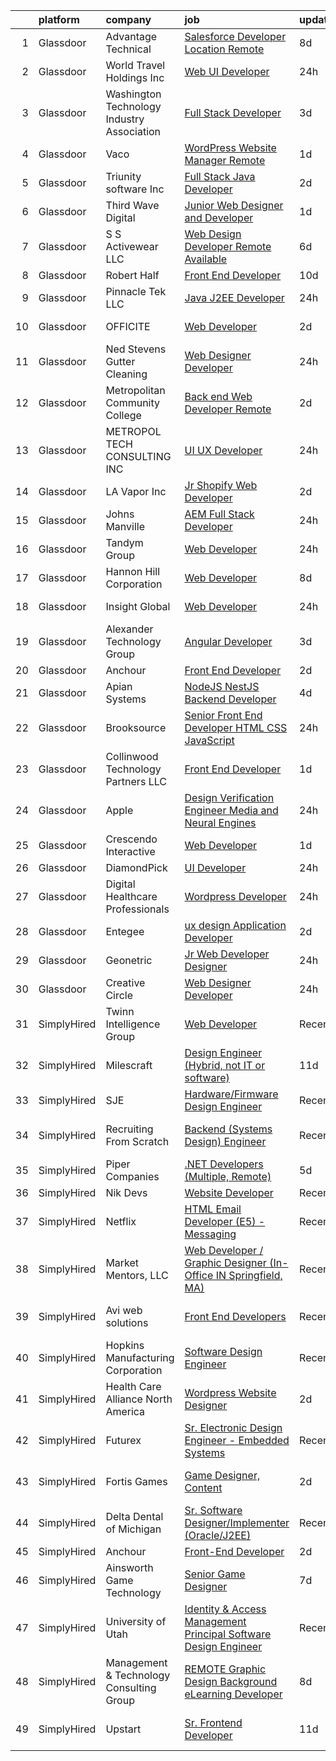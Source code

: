 

|    | platform    | company                                    | job                                                                                                                                                                                                                                                                                                                                                                                                                                                                                                                                                                                                                                                                                                                                                                                                                                                                                                                                                                                                                                                                                                                                                                                                                                                                                                                                                                                                                         | update_time   | location                      |
|---:|:------------|:-------------------------------------------|:----------------------------------------------------------------------------------------------------------------------------------------------------------------------------------------------------------------------------------------------------------------------------------------------------------------------------------------------------------------------------------------------------------------------------------------------------------------------------------------------------------------------------------------------------------------------------------------------------------------------------------------------------------------------------------------------------------------------------------------------------------------------------------------------------------------------------------------------------------------------------------------------------------------------------------------------------------------------------------------------------------------------------------------------------------------------------------------------------------------------------------------------------------------------------------------------------------------------------------------------------------------------------------------------------------------------------------------------------------------------------------------------------------------------------|:--------------|:------------------------------|
|  1 | Glassdoor   | Advantage Technical                        | [Salesforce Developer  Location  Remote ](https://www.glassdoor.com/partner/jobListing.htm?pos=118&ao=1110586&s=58&guid=000001834a3db92992ac9e3c5e0211b7&src=GD_JOB_AD&t=SR&vt=w&ea=1&cs=1_34cd06a7&cb=1663397903016&jobListingId=1008127116214&cpc=56C4EA4A1A191A49&jrtk=3-0-1gd53reaejm51801-1gd53reavih78800-332b445514e85376--6NYlbfkN0CQRQ3eiV4YWjrRS1ho7HVQ9JO8v6Fb3eU0yDOJbdOiEguntuRlpE4-_N6DYLNj-GqrO4BH6omJMNdAi1q7Q8q571VYV5EiRLgTf4KN306pbjdTXTvKCDpbru0FE2BYvNot7Mn5Se7ZIb2a0EVsBsAEh3QtOhPAA8vgwNUW7XB2XX_VRe-8unqmwXb_VnQhbOqMFA78VGew2rP31ESdoDiYInvuQnaM08aWPhW0_FoE2vb6_dJk5ev8rFRyg6fucNQQoK48bVRvrRXRhQWffsGpUI2PvLJ-OuuVcUmMp1oRWLMGHffeXWVByf7P-ZsKjOaYEKpD6nKJO_yzJvlVuyNaVghOQmk0z82PmOMQoE7SBNwmOP0m1OXQUxE4AySAHBuO_ZT9juJOrLXEkgf8k1v5L7Nj7oUrrXbDpnKWcEwsiLUlJENWaOC1GESlZrIITUNapyyu1CXadXMNskVlepo1lpf_LhXuxXT9AGqUuouJGBucwuNIZsHM9ncrz7HCPhfZnch-AvDsO0WyoganwVNogUnVaufOvIMSq_wKRMJDKQRmlEkAVR-tvYcqoTAeQUASIS7jdIjbJA%3D%3D)                                                                                                                                                                                                                                                                                                                                                                                                                                                              | 8d            | Concord, NC                   |
|  2 | Glassdoor   | World Travel Holdings Inc                  | [Web UI Developer](https://www.glassdoor.com/partner/jobListing.htm?pos=125&ao=1136043&s=58&guid=000001834a3db92992ac9e3c5e0211b7&src=GD_JOB_AD&t=SR&vt=w&cs=1_61fd5c65&cb=1663397903017&jobListingId=1008144246487&jrtk=3-0-1gd53reaejm51801-1gd53reavih78800-b92762f24c7df57c-)                                                                                                                                                                                                                                                                                                                                                                                                                                                                                                                                                                                                                                                                                                                                                                                                                                                                                                                                                                                                                                                                                                                                           | 24h           | Remote                        |
|  3 | Glassdoor   | Washington Technology Industry Association | [Full Stack Developer](https://www.glassdoor.com/partner/jobListing.htm?pos=129&ao=1136043&s=58&guid=000001834a3db92992ac9e3c5e0211b7&src=GD_JOB_AD&t=SR&vt=w&cs=1_8d2dc2e0&cb=1663397903017&jobListingId=1008138434895&jrtk=3-0-1gd53reaejm51801-1gd53reavih78800-1f380d6bc4548dda-)                                                                                                                                                                                                                                                                                                                                                                                                                                                                                                                                                                                                                                                                                                                                                                                                                                                                                                                                                                                                                                                                                                                                       | 3d            | Remote                        |
|  4 | Glassdoor   | Vaco                                       | [WordPress Website Manager  Remote ](https://www.glassdoor.com/partner/jobListing.htm?pos=119&ao=1110586&s=58&guid=000001834a3db92992ac9e3c5e0211b7&src=GD_JOB_AD&t=SR&vt=w&ea=1&cs=1_3d2ba00f&cb=1663397903016&jobListingId=1008142928457&cpc=9908D8D4413DBB8A&jrtk=3-0-1gd53reaejm51801-1gd53reavih78800-36227de6d193ad65--6NYlbfkN0D_sybMACCpf9B-677oK5j6rPldVB6BlrVvFjO_o-GJZbzuF-qh4PxErFUqfUsv_6uh3N--8teLPcgLAGb1S6LyM1BR0yY6lnZeg-UoyspQIvZPG2YO4aMbQ5ykvK2qNk6b8_JATgn0hI_WenxAeL6BQ4IVWLgD0dWZnmeCMRumDs-5arFbU1wRrmdtz46Q7XjuLHRxESOlWSldM34sK4l0_sHUf68kaxoVkhuFHshysbaCNZbGttjWM6ebtL-RYUjfg04CHXv-ChTrCtaCu8KTNIX8ks2J7rWNkf3nVW_VZLyE-2WwG0JlX3pR1KuTC5qevYvlEciO_EXe04WK8qVSimEUm-is3zXnTpul4V3wqr7bXexLKzn8ZwSlF3xJRcJD2lI08zVUWHpbH_G6J6Q3By1QeSE5wSvongLKC_FdCaCcHQyfFkjfJ3C0hozLgEEYgAgW_XxYPppsdb5k8Fg1WjERkOL21JuA5lL-KnfUZzuWsNg8_DNu060fYCDPzqr6s1KgagZLrCJxT1aFr17N5DkwLren3LGrICLGvZ26CQ%3D%3D)                                                                                                                                                                                                                                                                                                                                                                                                                                                                                                   | 1d            | Remote                        |
|  5 | Glassdoor   | Triunity software Inc                      | [Full Stack Java Developer](https://www.glassdoor.com/partner/jobListing.htm?pos=123&ao=1136043&s=58&guid=000001834a3db92992ac9e3c5e0211b7&src=GD_JOB_AD&t=SR&vt=w&ea=1&cs=1_969e68ad&cb=1663397903016&jobListingId=1008140037917&jrtk=3-0-1gd53reaejm51801-1gd53reavih78800-65593a007faf6452-)                                                                                                                                                                                                                                                                                                                                                                                                                                                                                                                                                                                                                                                                                                                                                                                                                                                                                                                                                                                                                                                                                                                             | 2d            | Remote                        |
|  6 | Glassdoor   | Third Wave Digital                         | [Junior Web Designer and Developer](https://www.glassdoor.com/partner/jobListing.htm?pos=128&ao=1136043&s=58&guid=000001834a3db92992ac9e3c5e0211b7&src=GD_JOB_AD&t=SR&vt=w&cs=1_57cfa036&cb=1663397903017&jobListingId=1008143809983&jrtk=3-0-1gd53reaejm51801-1gd53reavih78800-d5fd06e10e5fcc11-)                                                                                                                                                                                                                                                                                                                                                                                                                                                                                                                                                                                                                                                                                                                                                                                                                                                                                                                                                                                                                                                                                                                          | 1d            | Macon, GA                     |
|  7 | Glassdoor   | S S Activewear LLC                         | [Web Design Developer  Remote Available ](https://www.glassdoor.com/partner/jobListing.htm?pos=105&ao=1110586&s=58&guid=000001834a3db92992ac9e3c5e0211b7&src=GD_JOB_AD&t=SR&vt=w&ea=1&cs=1_ac4661ce&cb=1663397903014&jobListingId=1008131212019&cpc=FA84DF7EA1EC2398&jrtk=3-0-1gd53reaejm51801-1gd53reavih78800-e77e0e5672b8281f--6NYlbfkN0Ajr136nt6A_LHOZ7dazkZBMRVGXfFx1UH3hXSlGZi78qV2vh4IIPaG56QxCFgA56BicBY0oInP0QPYJd4kFVbc7huEHz1FXVqLxP8gElzXxfnWXkWC5Tk3amEWpKQOdd2DP_B235foqRfXk2sCy5zcr5ta9uztYyWr8zoLSfktUae741wAEOImCxf8e0o5q_ycQgCe-ixKA06BIbumOe5BLPPJtlkagwve9y4va0OfsQAKsxCenDo-e0egBF_YeVmTaHsb1PpDIQrimqLvvNF66DN3Ku4iM3apYa3tNNoZIJw73hUHqK0YJWR1oOHKY7OrdKfXvG2zmnKPkhtMFkYoI9GhGYWuzo1BZa94jE-Rg40zctWHtRM2cNeYYvQ1fifgbvW5Ke7KuVPIqjqZ4ek8MlSPCRQpqfq1YYf4VrL-TnWx-nWMdnHtzmxuMa8fLTL8xgSY__pWLDDG5aKwIR6lmibzprro4E8sE6fma-vQWwcIJmz9qaqDZd3jbegtl1YJbBjW6bfwkny1u4tqYnBWM5O3Zo8okSPY1Wix7RKidhGTDf2zqcUhDipLGc06dE4DQ0pca0prQ7gr4z1loBuQQITA_Hn19jSFsT_bHzScswVzHpnumd5hWVTyEFo5S73yfZ6iAqJjysMRfHyhG9Kcy_rg_yZ1YfVU70wAK6FXDzoCmx6NS_gQh4BhbmKb2hF4pBezb-GvlMI_tuiBADD9HHNF-_IzGqJlszNVON-hgV_DDm9rVNACtOuNATp64g4%3D)                                                                                                                                                                                                                                                                            | 6d            | Bolingbrook, IL               |
|  8 | Glassdoor   | Robert Half                                | [Front End Developer](https://www.glassdoor.com/partner/jobListing.htm?pos=116&ao=1110586&s=58&guid=000001834a3db92992ac9e3c5e0211b7&src=GD_JOB_AD&t=SR&vt=w&ea=1&cs=1_c1ab067d&cb=1663397903016&jobListingId=1008120611858&cpc=0FE1F5EA2BC84A01&jrtk=3-0-1gd53reaejm51801-1gd53reavih78800-f2186d150756ae06--6NYlbfkN0CpzDdaQkua3np5pkmj49lKioZwmwxQ-yx5plwbYmV_Myd9UjLXQ329wDtNKwBoQUhSAgPde3I4JpvFvrKhZ_8zBpqHE-b391S1YHiTyi6Ed8jCxaHJqcS5Wpl-EgCw4oDuE6UWQ9aepJ8C8TautfNbf40cokBPORJX6cdQTjbvH17t4nliVhjyVxMyk8VfsCpol-crACvtVtyhhUHwk9N93OJpK0pezcrln-GagUgU8QYe2tIWW9GaKHbfcRVEzfBBn6m0k7wDrfmP7KAKRwZ8hvvQVKXLYXh2_b4deZSsP4zTzreiQoF2EAGIzKEPpdpcgCVPDQMQjnQ-64DNNV7aYr3cCS1KHRe1NKDFbMpAId5PeZKlHvTTOWkprD1BdP_mAAB1FRYPrZyEt-bMvMVX2WagCzvv0SxSKPwGijmTi5Xp_S_SnkUMjPyuyyHhLCCA9HzM0kg7g-kH9qQ_ctXENLt2d620bLwDNWa_jqM-GcLkmHPW1pXWaWqreP4882r9ZJ-3lvJ6QIu6JDQM4wfP9v4t4rtA9C76rTB8v2E7elNXImEz3ojt)                                                                                                                                                                                                                                                                                                                                                                                                                                                                                                              | 10d           | Tampa, FL                     |
|  9 | Glassdoor   | Pinnacle Tek LLC                           | [Java J2EE Developer](https://www.glassdoor.com/partner/jobListing.htm?pos=127&ao=1136043&s=58&guid=000001834a3db92992ac9e3c5e0211b7&src=GD_JOB_AD&t=SR&vt=w&ea=1&cs=1_61326662&cb=1663397903017&jobListingId=1008145503962&jrtk=3-0-1gd53reaejm51801-1gd53reavih78800-334d6a2dd2c724d8-)                                                                                                                                                                                                                                                                                                                                                                                                                                                                                                                                                                                                                                                                                                                                                                                                                                                                                                                                                                                                                                                                                                                                   | 24h           | Remote                        |
| 10 | Glassdoor   | OFFICITE                                   | [Web Developer](https://www.glassdoor.com/partner/jobListing.htm?pos=108&ao=1110586&s=58&guid=000001834a3db92992ac9e3c5e0211b7&src=GD_JOB_AD&t=SR&vt=w&ea=1&cs=1_2c9e77c6&cb=1663397903015&jobListingId=1008139240293&cpc=1FDE87803EF93CD3&jrtk=3-0-1gd53reaejm51801-1gd53reavih78800-69d9f5f9eccea426--6NYlbfkN0DD--m-nhLdSpeh0G4LILwvW4_Vuru_X_sTlj8dcUrLs10ghpsrGXnGhiZsu_4VDYxCvNqngf8JQTWjKU46a5h3SMsKurX1eSBXtK_Rc6YBq-aV04KKppiiy8unfhvbmdbnoefBZtUnrqrPYB-F9eAZ2OHTr4brauhED9eIRq1UJYAbZ7l7y3XttLvxIixt-d_4dclMJJsDjWHbKZx4f9AGAx_caSBge8M-7BG4SOogq2qhM974we2_3Z6vGRTs2ZgFLgAVl0UQbTj0WtIe-wFd2eevRR4zWqT7DFbhVJDRIl0L8WeqXRUsvHsrB8BCrc7lmnCXYtrNOpTmMS0zPhKzaEVfb5jNv6JS3w01PFg0g_s-EqdRWR7UhlzaHU12Cf9CjpDo-hIiNhQuAM8mTXIeGNrRCqa6y6L4M9rkU6qFZ7yLqqMX1a7AWpf_N61l3keUUhWCpnokoE4EdJac-W_52ALvoIu3_EKY9AAwKbfKGCBy_rlP1Tcr3vjeA36_ZgQ%3D)                                                                                                                                                                                                                                                                                                                                                                                                                                                                                                                                                                      | 2d            | Downers Grove, IL             |
| 11 | Glassdoor   | Ned Stevens Gutter Cleaning                | [Web Designer Developer](https://www.glassdoor.com/partner/jobListing.htm?pos=106&ao=1110586&s=58&guid=000001834a3db92992ac9e3c5e0211b7&src=GD_JOB_AD&t=SR&vt=w&ea=1&cs=1_73fa6de8&cb=1663397903015&jobListingId=1008145249117&cpc=F17331D9BECC482A&jrtk=3-0-1gd53reaejm51801-1gd53reavih78800-92ba3729d6720e43--6NYlbfkN0AkLpTqwQyOHWZzzBh8L-NJRXeVaRNqbLPAA2fHvkxVuJSLLV_rgQ08NUaPLcDDdaiRI9iK6jQn8J5ezsPbwTlDRK7srl-ykfpmt3l_n0AvFlfSjZ1RrdHiBVvDTO2_uacut2-qB8nyvUhDiFLOk14-qdjvwrX5nKmYuUYySmL6tDhpRCi2mwK2dyD5brS4HJw4q4R02bukYML7vud63a3RZ2uXKrtAAmyxMvpcTHkBQPAK7mk22Gb4Yxlt_0LAC73t7jcrujZIED1KeLwrZR2Vt32FDiTQIwhxcIXmMCR0osYiVidNFwsQN2MPteJmMVV49tNye10OVzaOvOvd7GSqdNvjk3DyzAQFQTAfOWPFCV1wWEi2VixG0M4VVu8hfucGTkNhyJEZgoGJ76itbIGVPnIt7xsramMGWP0i25kkcLuN8TmuCf3G_URJTcXh8lkLGEfjVzrbH6Sv5HkWpSCLTI6HuRCVWLPnf_80z5EJunzWmM0cOK4CGSa6gvprAXdLcx4EOwJomg%3D%3D)                                                                                                                                                                                                                                                                                                                                                                                                                                                                                                                                               | 24h           | Fairfield, NJ                 |
| 12 | Glassdoor   | Metropolitan Community College             | [Back end Web Developer   Remote](https://www.glassdoor.com/partner/jobListing.htm?pos=126&ao=1136043&s=58&guid=000001834a3db92992ac9e3c5e0211b7&src=GD_JOB_AD&t=SR&vt=w&ea=1&cs=1_0dcf9f00&cb=1663397903017&jobListingId=1008139865003&jrtk=3-0-1gd53reaejm51801-1gd53reavih78800-41e42fb70a879653-)                                                                                                                                                                                                                                                                                                                                                                                                                                                                                                                                                                                                                                                                                                                                                                                                                                                                                                                                                                                                                                                                                                                       | 2d            | Remote                        |
| 13 | Glassdoor   | METROPOL TECH CONSULTING INC               | [UI UX Developer](https://www.glassdoor.com/partner/jobListing.htm?pos=130&ao=1136043&s=58&guid=000001834a3db92992ac9e3c5e0211b7&src=GD_JOB_AD&t=SR&vt=w&ea=1&cs=1_4cf0cfd0&cb=1663397903017&jobListingId=1008144625638&jrtk=3-0-1gd53reaejm51801-1gd53reavih78800-6078992e314bc829-)                                                                                                                                                                                                                                                                                                                                                                                                                                                                                                                                                                                                                                                                                                                                                                                                                                                                                                                                                                                                                                                                                                                                       | 24h           | Remote                        |
| 14 | Glassdoor   | LA Vapor  Inc                              | [Jr  Shopify Web Developer](https://www.glassdoor.com/partner/jobListing.htm?pos=107&ao=1110586&s=58&guid=000001834a3db92992ac9e3c5e0211b7&src=GD_JOB_AD&t=SR&vt=w&ea=1&cs=1_7e4f867a&cb=1663397903015&jobListingId=1008140181483&cpc=32EE424DE2B657EB&jrtk=3-0-1gd53reaejm51801-1gd53reavih78800-de90514a4bbd6e3b--6NYlbfkN0CJdF-dcTyI6K_jQ3hNxcEWsQ5FdiXrEanOgkWkyiPfXhf_OXvFejte4LCunOxrNaYbLHOuyZld0YnnchhutS_aFl5fs43CHJFtsyOfVR1mUJcEfMkXBQrz03Nf0m0jO90iAKUL02k1KmJOXdZ-2dk-FxLeAJxcZXTdAfEg941bRFUDtXvi9tNZ1rH2i3LTge0WJ9Ue4SUlSAdk-6dVDU-bhdX9YTB-DkMGMwddvm_ofJXcW6trUDhaVgPKeCvhGqI2baeDYktrRA7pz7BEZtWvwg1bMT3ZLQFSzNwGqaScR0_XELi7ZajborviAvX2eO6KGonB-DlUjLmlt0xvE1Z4Sa-ne3M-rLIYKbc8dAOzLQYW5LYUQwX0wRsXVtJ660UhXun41DQ0AykKYW-kYFYywfeycTjvMeBoJvh5_57EF7sljsnBRq3lqdqtE_ryoNsokoj03PlOa01hkxMSIXPn49K_YomvaJ3iKBLbSTRkN7b7SaEj907cFwmIsOwit5SvuRgQRb9qVw%3D%3D)                                                                                                                                                                                                                                                                                                                                                                                                                                                                                                                                            | 2d            | Industry, CA                  |
| 15 | Glassdoor   | Johns Manville                             | [AEM Full Stack Developer](https://www.glassdoor.com/partner/jobListing.htm?pos=110&ao=1110586&s=58&guid=000001834a3db92992ac9e3c5e0211b7&src=GD_JOB_AD&t=SR&vt=w&ea=1&cs=1_15089f0b&cb=1663397903015&jobListingId=1008145350476&cpc=0C139D4CAD5A6DB2&jrtk=3-0-1gd53reaejm51801-1gd53reavih78800-8e47bcb6b51c4b28--6NYlbfkN0BbRIXfBuxxjzYYViJ0Mlfk6Rqs9mOnuKlHfy6v50HiE0tueT4oOkfIhDBcy8d5kwL7oKq-we2vimn77xSCnyMvcEniNG_BUk1cqoFl-jmKjHfB8_2C-Yhs-jwvVPgKc1kYOGvnVjuEiikyHArjFXEItNKtn4vTktacz29jD7iEMkaz7qfAswpUzp1Kh9dV9_bY8c4SKqBNIYkNAlzrw2rZK0TLGDgvVNDVyBdTvca7SRxGTQ34hRoAH-bzUe2aGB-OIIvuG4kBjsJZQzNJf7rDJuquJxJ776acn8ZCbi1CKPO9S1XfCM19AWGo-IPwGOfItyJpwaxEFH4dkQH9NQt83cUxRHzFHD_hSUTAfrQc0iZvSCmGfy0dvlXJZbTwmv57MN0cvhU4_tfHPvCJozM7MniL_xIX4BgiqLmz_KdW7RhcTyQByZs1Z5PQO_nTn-XyIhSrtdYh3LNV9GTF4m_sxi5wZOQ-tQ0GfwgLoaomQ7TZpX23zdtIzUnytZNeDI4%3D)                                                                                                                                                                                                                                                                                                                                                                                                                                                                                                                                                           | 24h           | Remote                        |
| 16 | Glassdoor   | Tandym Group                               | [Web Developer](https://www.glassdoor.com/partner/jobListing.htm?pos=117&ao=1110586&s=58&guid=000001834a3db92992ac9e3c5e0211b7&src=GD_JOB_AD&t=SR&vt=w&cs=1_6a7f7e33&cb=1663397903016&jobListingId=1008145722193&cpc=47CFDC01B3F81FAC&jrtk=3-0-1gd53reaejm51801-1gd53reavih78800-ee2f8165cda443ad--6NYlbfkN0B-PqtJkJBxcFK4No1YgA2WlSENonneqf7HjiGu_Q0_hA_d_ikP49o-YjNx42M2kp_h-lFqLOA6wn5hePIfZtXP0ESO0igZ2swtF0NRf5QsmVR0-dpLDrbXWbwqh4LHcL5Bf_Gdb9WPrYVWVzxmRuG-D4itRHMd2fXbziiHD70dYdjBIzne5_th2cvyF2hzHQnssWzChCBjNu-BqgMqdvQZbXEFz7GnGyVFP69EhEPG8eJUefGx06UTCwg4A_eh3hIQ6io5W14-X12n4UgrrSBYM-2G65r7bfA-aIAcP4Ga3RHRTaHG81X5gIcGJFS8V8aMK8kUg4vQeiGOEg9CuOKCN01cGKepw2eANlOVD2dUz8a11HdZjhWFSGb6qrcehbk52a8Ofi8Fl7yj1skDZGG2gTkXY1o6b_V6HyeUwQytxOF1DLNX5Kb3UcYpXU515s7cJJbUHdgpZIAcw78yoEY-RT4b23FrRw-HtVaTIMzJgQ%3D%3D)                                                                                                                                                                                                                                                                                                                                                                                                                                                                                                                                                                                             | 24h           | Clark, NJ                     |
| 17 | Glassdoor   | Hannon Hill Corporation                    | [Web Developer](https://www.glassdoor.com/partner/jobListing.htm?pos=102&ao=1110586&s=58&guid=000001834a3db92992ac9e3c5e0211b7&src=GD_JOB_AD&t=SR&vt=w&ea=1&cs=1_53849ddd&cb=1663397903014&jobListingId=1008126570499&cpc=F793441F64F6F721&jrtk=3-0-1gd53reaejm51801-1gd53reavih78800-0717eebf318b813f--6NYlbfkN0DzaDHVbxJ-LJZej0v9fk4K-FwNocoxjQ_zxp68kPBvcg2yVnif4pm_Xv77UwbfaDajhiiyUPUIm4rZSjaKinQsTpsoAZXVDLMaLDqm9WPQqwu-ShGRd8b_gvBeDVJ8tLWgrelnKEF_maFD3KFn_TUB7JOlA1uE1ohIG5yBZsCF49POPeAWUwyMpMIp3qr-3zeNpT7n1cHnAHG84CUrKt6LmdHNzg456hChmjlLUcuYLMp-BWfYBIOU1MbE7S7Dh-GE57-SnsEz3OUcpGKSEnEI1D03UhQBu-Olf_QIKf3c6JEoFNjhuuK5Knoyle2YKFV1b7I3mDaBSvTf_V6SHoS49KxNOoK9bhQ2Oo35TN08RoZKR1kZghnS-zkpTCjV1XBnjxgsVM7E9nG6Swk8xEpXgHBgb5ujiprWkxCBc2X7Xncj2KLbI8vBnzEi8cQNGXOrj99RsK7pxXvLyos92aHHoMdyS4ecXZ1KGtUZYu-NOL0uM6_dl6ew)                                                                                                                                                                                                                                                                                                                                                                                                                                                                                                                                                                                    | 8d            | Atlanta, GA                   |
| 18 | Glassdoor   | Insight Global                             | [Web Developer](https://www.glassdoor.com/partner/jobListing.htm?pos=115&ao=1110586&s=58&guid=000001834a3db92992ac9e3c5e0211b7&src=GD_JOB_AD&t=SR&vt=w&cs=1_4304f833&cb=1663397903016&jobListingId=1008144635391&cpc=F41FEAB56D215062&jrtk=3-0-1gd53reaejm51801-1gd53reavih78800-d582fbef9fa1695c--6NYlbfkN0BKkHZu3wF05EeDimN_p6sYpKCMArvwa95YdH7UpkaBCqc7l59ErwqcBcgQZCUm6himW9eaDqpvia-nNG8HtrL2n8ai6UQDW1DOpK0NgfES2sdS7tFV_fFrvbyqin1Q2q7kmkKt1_d4U0UrwngAab5h4KzkDQtp1MKPUcmVLuJNQrY8T0EA1KP9LOQrBtKKfQJvX_TO4w8wR1QwBPKK8VOw-0HWq6mICbd7qnU7q_lHYrKNyW485ci3g0mkx4HMTph-iRube-vmEg1kzfvxbdV3Oiu59jito-wojhOOkX48KrLQ66m8MoxD9LfQ_TOZR9g5UfLwpTbsdSk5Q-xnIja5C5Pa6dqcne8DgNHxLIAt67ITSWteXLSxIw32ITXOtEdzryuxncip3KTs-pmoabUlCEf3CeOwyB3FwoFPPY_qP3HBB8Y22JROuuZPxRiOwOVS64fIXKKwZ0W1Vkng8hpo5pX0pIyn4NOB5XBAQyLhUw%3D%3D)                                                                                                                                                                                                                                                                                                                                                                                                                                                                                                                                                                                             | 24h           | Washington, DC                |
| 19 | Glassdoor   | Alexander Technology Group                 | [Angular Developer](https://www.glassdoor.com/partner/jobListing.htm?pos=120&ao=1110586&s=58&guid=000001834a3db92992ac9e3c5e0211b7&src=GD_JOB_AD&t=SR&vt=w&cs=1_1ea6becd&cb=1663397903016&jobListingId=1008136761893&cpc=AC285F3A3ECA6BB0&jrtk=3-0-1gd53reaejm51801-1gd53reavih78800-501355b46a037857--6NYlbfkN0Avftd6jsqiWrKyZssmiLKhk4_EZe-NnSIBQVtPsReCG7jCM-LcLwSbOAvDOC6cdpPcVaV-57zvhC0CXBA2kRnBhhAJU54LmVOsZiEMIeiKdbYDiBzshgBrQAT-4dyEr3F3GLE32hd9FrxK-TRjNITL_jdegM0gMUFGjZsU_eUKQ9zJxV0C_fak9BNf3S88SFslInZag-X_X6N-bXUlrwwXvn0o8E1xztn-NxzLtAP5HOOVBs6feo-VV4eOPvBhyfbvZ-xKauX9v-l7AzRUzd8VmdEOoeYMKAkl_ilBFZqqZfnvIUagwD7_eZ-LaTHAiaLfcXq8M4uYneBxmIvcHDsn0M-IEubZCalH06Ua6M112oFdCBMnvOshsOB4xXoeiri40DmNOEwMnAqqTUL2j4mSzroDkINLAIr0UKRwMbZI86A9xap0slCu6s6mrmZDK73Hxi5Nv28zDWSbCXzliPysnF35oO-TvkA%3D)                                                                                                                                                                                                                                                                                                                                                                                                                                                                                                                                                                                                       | 3d            | Manchester, NH                |
| 20 | Glassdoor   | Anchour                                    | [Front End Developer](https://www.glassdoor.com/partner/jobListing.htm?pos=124&ao=1136043&s=58&guid=000001834a3db92992ac9e3c5e0211b7&src=GD_JOB_AD&t=SR&vt=w&ea=1&cs=1_de609c77&cb=1663397903016&jobListingId=1008140864655&jrtk=3-0-1gd53reaejm51801-1gd53reavih78800-958f134108738fdf-)                                                                                                                                                                                                                                                                                                                                                                                                                                                                                                                                                                                                                                                                                                                                                                                                                                                                                                                                                                                                                                                                                                                                   | 2d            | Remote                        |
| 21 | Glassdoor   | Apian Systems                              | [NodeJS   NestJS Backend Developer](https://www.glassdoor.com/partner/jobListing.htm?pos=111&ao=1110586&s=58&guid=000001834a3db92992ac9e3c5e0211b7&src=GD_JOB_AD&t=SR&vt=w&ea=1&cs=1_a170acd3&cb=1663397903015&jobListingId=1008134392025&cpc=9DC6E4D8324653EE&jrtk=3-0-1gd53reaejm51801-1gd53reavih78800-a8f9165092995d7a--6NYlbfkN0BTT1lo8Jwdy_hu5PBsWOg-OgEs4ry3bvHurgSPaoaOHA92D-wk94bEGj467OU_ghYO58mee0k6RdJz37bPwGkRr8a-0ETeB31Rh_axuBcouXjSi4GfzQUTH5s4nSOJpznbeQiruNCVtxiQ7L6N5Hb7J-oBqxDtKGmQGBcQxpTYMnWRi0HyrOOeg018xZB8xF88HydguW369V8u6_19eqxOOSc0rduqWgiSnChWVOoNj_LbHF-785hNLO1KKDjo0q2mfE32a7GvVcZKpSXDDF4Sb0P6hAVNU54m6v69wcBnWaheugCTuHeUiGwaf5BVaw2eBXp-uST5IdVSyDKSTV2hDIpiivXgTZAbgx7axMjHMvLnfHPSpaJebjydqrr6IjXd124eY_COGNz57hOTFHUtPQoSKv35erekE5RCyUM44rd3bobAFuwzB9kqRo6xyn9w_9PLZBgTc4oIUfNRUT7oQCYrIiDS2fOBoeGe9b6HA6RDDYRHMi45KPxkCwwo5QuUa5UhYA-bCA%3D%3D)                                                                                                                                                                                                                                                                                                                                                                                                                                                                                                                                    | 4d            | Dallas, TX                    |
| 22 | Glassdoor   | Brooksource                                | [Senior Front End Developer  HTML  CSS  JavaScript ](https://www.glassdoor.com/partner/jobListing.htm?pos=112&ao=1110586&s=58&guid=000001834a3db92992ac9e3c5e0211b7&src=GD_JOB_AD&t=SR&vt=w&ea=1&cs=1_fa11bd12&cb=1663397903015&jobListingId=1008145739290&cpc=76BDADE3D6D9A820&jrtk=3-0-1gd53reaejm51801-1gd53reavih78800-4a2791c4090be565--6NYlbfkN0BhNN3PPgKPbTMZB0Y0J5JTZS3FnMM-ugqbblX4_m-srDJielPNCs_lvQXXEB0CV7PKlo8UXt5yb8BCtvOFp5qo6Avo0IQG-OdZ0Gk3w1AX0tw7ZgCXOEafaMGBVqiRFg9tGPEDbv2A_h3jLxKXPzxD871P6zeIOmLCpZRru7QZFfHRuSFYnFENFsxXMTGWqUH5MZXfe5sKu1P8ZMGLGYjhqZiBADV5xWC6QcsLGd-UiylwoN_AyZmn81oi7ombajF2IzYZvzsBkg8srr5ybjpTe7U-8lukAiPRUOInVRfpmgLTsD4f0a1JjAVEj3foxz_nuzHRK3wvWdpNVQ_rGWPY-e0sjRWcUK4e7Z3vQYde2cKOzzbCBaWbcepCPyKkNGCxuM3V88Qe9a2Fke7ysHxgFehx-RstBpiWqjst4x-rwI1ODPgfds5iiwdEL8kmlw_kGkaPYKy5AYk-RHcdRpylLM8fSVdiIg2bimmXGTGI7F1IcXqXjTxjTwajFFOruQ1c9Zo4-XgQ4GE-ofzBxLIR)                                                                                                                                                                                                                                                                                                                                                                                                                                                                                                               | 24h           | Remote                        |
| 23 | Glassdoor   | Collinwood Technology Partners  LLC        | [Front End Developer](https://www.glassdoor.com/partner/jobListing.htm?pos=113&ao=1110586&s=58&guid=000001834a3db92992ac9e3c5e0211b7&src=GD_JOB_AD&t=SR&vt=w&ea=1&cs=1_7c73f283&cb=1663397903016&jobListingId=1008142459785&cpc=FD1C1DA32C38CFA7&jrtk=3-0-1gd53reaejm51801-1gd53reavih78800-ea77eca74649c114--6NYlbfkN0Bch2DQBo8zF7EdxzSNX8_SeXdRX3ylaOzDo2YMlUTXFxonpmP7InOhihBn9frzIkheE-mUX5AukAvkH2M4PFXXeU7w1JNGXxJB_zAUMw1jP0N4l0hZm4hLxzA50EddQgQSssmPAbgNDUdABP1FX8RLhiTQVfsMzHhEvqpBH92VDhFlK2LIzIVu9mOfw9YV-x4-IgQyxGZAcMxZ-R0u4rTtVe0LUBjMDqBW07sZjy4x-4g09DzbyLdv-C2KsYjMlENgoatuScSGdcvoq2W0-e8qA4e4tWLDtfYEApIWaT1pnx-1qJ_IGcVXmabx1WEMsZKtxNRQwsWkF1P6UBJ29RUcCR6qk1zm-PZPCNaEVhFXitHDIRoYgEvjhN2Rw6iXlsyJZBKdUfFuARcCLYw9KqXkhVqGQv9UFXT951xuiGM1lV_wI-9d49vBzy1uPZHwC3ABpOlgTpcUfoirAJnybxhl3zRUQe9BmAXzS6j3mUtzNBTTx7F1B1SD848rnv4L0RlPNaMpPXHMiQ%3D%3D)                                                                                                                                                                                                                                                                                                                                                                                                                                                                                                                                                  | 1d            | Remote                        |
| 24 | Glassdoor   | Apple                                      | [Design Verification Engineer   Media and Neural Engines](https://www.glassdoor.com/partner/jobListing.htm?pos=109&ao=1110586&s=58&guid=000001834a3db92992ac9e3c5e0211b7&src=GD_JOB_AD&t=SR&vt=w&cs=1_91e2bb50&cb=1663397903015&jobListingId=1008145302385&cpc=1FDE87803EF93CD3&jrtk=3-0-1gd53reaejm51801-1gd53reavih78800-378ae5146e55267b--6NYlbfkN0BvKrLyj5gPmtZO9T8euul8TCxuuKNOtzRJOomxnwSEodTz2Bc-sPZl8WPllYOnI2iyhSCQYEcCZC0nZF4Edd0Rzxrm_rbTijnmDraF5CXiw4GB86FjzLC6zb54khGPBfIMOZv9JXMES0lLER32t3MnMZ91Ztg2oakp_lXSjWTsMK9FvgfiaRqrrxZfGhp2Hk9eGUg-c9ElgCH8iPu5ezsaOYp0N1zaXKXmHFOLxB_WAnXd55Nlts7DdctxzQPu8JpQcS4NS8rEWkc-0biEFtXWx3yru9rPpAE-W1-pq-kf8yRviK7SMibVTwCwXpJxzYrbhuRzV6UONQvS97aoy_BgXfNO-i2dv2YbikjhdWfMi37VIe4GrgBLlK7yM9MESbtaIdPESSB6OM4nf8ghPjnW5eL6nmMYcq6nznIDUL5sduViFmtfuKamls5bLZIp7kZRlEnh7acydfH_QwpfA3re3oTLUH2MbXD_E__BaOpQJmYsdjiG0I7_sOqgbIv-TvMSaXm3qQe3NGIYRSiodBpKejReA0BSvgGXui_hvfkKDxbGQg8VrRvHnZSAEG5wtAtifwH4YyFksHWAY--x5KxyqJhVFUpaFNuUX9eqqS2lN7hYskc9EfuVTynfZrbLlciS01fZDotrqqZYjj7AYN7bEMGXahP_TbrDD4l774NdioAYCWQEIQra_aovMEu5s-TKDxa50mg1hg3PpW1OpQbZDmQ1My3gvOhLYbaTrTu--krq_qJzUe3mJIvUUOCUAz5jYe-UMbMZuqRo0jkx1JPhTCgPdbADknyl1kLqBE7ecdE3gOoywWAPUasubUgEYrmHwIM-FhSrH0moD5CWHDvITshNyuUi6E7wNQELzwR2IS0AaowaU3fFQAeNFUMTgUEIS1oNQRua832zJz912uhlT5BQsTPkKEERIUBNDC1USyvQ-uKw-sw42pO6ShPXMIh68Q6U_I2hmbGsWFigE89uTLJd5lDrjR2ZXJNtgqfXTXjCEcKUJ_efXw428APsO64%3D) | 24h           | San Diego, CA                 |
| 25 | Glassdoor   | Crescendo Interactive                      | [Web Developer](https://www.glassdoor.com/partner/jobListing.htm?pos=103&ao=1110586&s=58&guid=000001834a3db92992ac9e3c5e0211b7&src=GD_JOB_AD&t=SR&vt=w&ea=1&cs=1_d10c3879&cb=1663397903014&jobListingId=1008142341991&cpc=6A22310A23505C64&jrtk=3-0-1gd53reaejm51801-1gd53reavih78800-3bdde5f7601031e3--6NYlbfkN0BTz9z0HkLcj-0RB5DTOedA729BogkPV_NNhoF5HvDl5_2-Sp6RXsVaEVOjXuK8lv0HGh2B2Eddj6JOC_UR-wQkp47XggeqUfyE8rNlEUQzIqsxeyNWXcWIhnIfG7fcVeldlirXbe16cfF3pTnCv-razwJ9S6vYdLP4qeCLbyta_2uY68z7xBEoDdUnYIeJUYM227fjIzZ2F3hJ8DN053x3VL2jUnXvFKM8iq4-0_d8nHHrBCPXzrleMmGOuCrNnG5nK4vsKODY4CoeQiLp2TIzTnx0ci5eRXiTSI6UalUXe0EWBs8P1YbnUmS_dQmzba7spKJsbfHFIKXpWHOF1IdbnZ8RnjRO-CGSxQoGf7A8CsPoyRemTJ-_5cSGFG9_VhqKF4BELbDd2r6cTtcW3rkOwMAfkDuR120GPnpPAZk9IRwSIe3KffGjngVcXIU5JyX2AIHzVMR0og7FWispmJ0bAgHTbK-0sIWLWmv9PLQlJGcbsuwA4WfN)                                                                                                                                                                                                                                                                                                                                                                                                                                                                                                                                                                                    | 1d            | Camarillo, CA                 |
| 26 | Glassdoor   | DiamondPick                                | [UI Developer](https://www.glassdoor.com/partner/jobListing.htm?pos=121&ao=1136043&s=58&guid=000001834a3db92992ac9e3c5e0211b7&src=GD_JOB_AD&t=SR&vt=w&ea=1&cs=1_0538199d&cb=1663397903016&jobListingId=1008144793029&jrtk=3-0-1gd53reaejm51801-1gd53reavih78800-b0567f3f43463958-)                                                                                                                                                                                                                                                                                                                                                                                                                                                                                                                                                                                                                                                                                                                                                                                                                                                                                                                                                                                                                                                                                                                                          | 24h           | Remote                        |
| 27 | Glassdoor   | Digital Healthcare Professionals           | [Wordpress Developer](https://www.glassdoor.com/partner/jobListing.htm?pos=101&ao=1110586&s=58&guid=000001834a3db92992ac9e3c5e0211b7&src=GD_JOB_AD&t=SR&vt=w&ea=1&cs=1_a5de9c42&cb=1663397903014&jobListingId=1008145087772&cpc=61B26E8FEFFA679F&jrtk=3-0-1gd53reaejm51801-1gd53reavih78800-59325e95a6e30e43--6NYlbfkN0BKgzQyzTF1Q9mOsR1amaS-juVGLjHt5Cdom-gEF9y-xaA6VVL5_C6w8DwRXZURFvWcQphzxP-rtjRJCT_Ju9ZzAARIrMFzdGlXePRKpDCrYBbS58PWdfYl6RPK81KtJ8mol_CyOl-fTrbd5YjOdXvlREB92bzfZ8vEps6qFQ82wix-grYllDlbv9kiSncVFanqOmlq92RwMPYgvq6shW_WAyc3jKuEdG853FgaxMfCjEQ3MLPPaU1y72rVLQIHivBY-SnWJRwDaHSYwh2MXYktB9_nhQ7d4VH4Hk5hzaGKM1DmKYMAU7MC3ACLj1lcz_AolgJ0ZJ2dz-jTSoTLlp7F35jhGbJqmlsmycYBBfJRfm1D3Eww4A35QZq4ojUiYIHEAItX3XbvZGQLDIVxWtsBlXEKuiUcafEJWT-NZAqyuAai2zMJbfxe_aQhoYvDEPMcj1uKS6CQ5gPqJ7FoFmc8KwGfIUj5YULHlsOkjYCTF5OwciPtsdvwFAqUcjf1PUtURS29HbbEAA%3D%3D)                                                                                                                                                                                                                                                                                                                                                                                                                                                                                                                                                  | 24h           | San Diego, CA                 |
| 28 | Glassdoor   | Entegee                                    | [ux design Application Developer](https://www.glassdoor.com/partner/jobListing.htm?pos=114&ao=1110586&s=58&guid=000001834a3db92992ac9e3c5e0211b7&src=GD_JOB_AD&t=SR&vt=w&ea=1&cs=1_0ab5ce79&cb=1663397903016&jobListingId=1008139174999&cpc=AC285F3A3ECA6BB0&jrtk=3-0-1gd53reaejm51801-1gd53reavih78800-c4392bfb82c2e94d--6NYlbfkN0D6OzZjpD_hbicRkMZwNNvvxSeL23iIfvaC4EytleQ8zDIpz0YQ5KbISa7_Zvw6kCwhKZIuloFArb95I6djpEcVjNC-5KofU9cgbvGa6xPpgNG-EN-LSf2uo_tS2wNBHkbmDti35g8Og-h0-J_LXpU3pryehspH2RnASFhoCyzCwnp5ziGmagj9BDCOtTRMzTh42ouPcqQdKrcprk-_ifmB8uDasFZtP0ASNGYicUt4Dy4kFByPtjxgj0zaN2YWC6ee0kdL0G0U3L3OP6VQBb2oHLf4Nup0DkcaF6hJNi_C2bvL8I7jSwKJL0tg4csj5XYrdzN8xgBuN9tJoEs-UTg1NuSfJMHEMB0zkrrZcvWr-EkM-tN9KdOYrndMmbZ77fWrhN0CCp4ERXdWIi0kbkEsNaK9p7SwPhp3t75OI6N31T_OM_YVMZDMeTGHWc515xC3-X1yJJFp8AkapguI-spHnKfk7kdqi2TuZ8OhDBQNuZ7lNzDeLMJYncylZBmMlkhyVbRNWvByBDse8z_kX1DD)                                                                                                                                                                                                                                                                                                                                                                                                                                                                                                                                  | 2d            | Remote                        |
| 29 | Glassdoor   | Geonetric                                  | [Jr  Web Developer   Designer](https://www.glassdoor.com/partner/jobListing.htm?pos=122&ao=1136043&s=58&guid=000001834a3db92992ac9e3c5e0211b7&src=GD_JOB_AD&t=SR&vt=w&ea=1&cs=1_56ca2cb5&cb=1663397903016&jobListingId=1008145076799&jrtk=3-0-1gd53reaejm51801-1gd53reavih78800-baad3f8d762912bb-)                                                                                                                                                                                                                                                                                                                                                                                                                                                                                                                                                                                                                                                                                                                                                                                                                                                                                                                                                                                                                                                                                                                          | 24h           | Remote                        |
| 30 | Glassdoor   | Creative Circle                            | [Web Designer   Developer](https://www.glassdoor.com/partner/jobListing.htm?pos=104&ao=1110586&s=58&guid=000001834a3db92992ac9e3c5e0211b7&src=GD_JOB_AD&t=SR&vt=w&cs=1_b2b638fd&cb=1663397903014&jobListingId=1008144518073&cpc=4F748F1840550ABC&jrtk=3-0-1gd53reaejm51801-1gd53reavih78800-509f68923e5c071b--6NYlbfkN0BPwlZa85gbT4Q3XYQoU_uQn0Qmw9zd_9UNfmcwtqAVud1yvyq1Z4UAlx1bxhDUi3IylK4O56pvEW6nbq40hYO2z1Zqn6T_tUYXwOh7VB0bbJVVxeqDOCJla6Nk70emjPvRumMlH-6lYRvkogN5p-649NG-Yh8cwCHV7E95Ji0fYFa-km3c_t_MuZDMl7wyKugQ2TTwqLfIkAVD7fZV006btCkXYg0i3ndE7IeYGsQ9_DEo9xR9s1bBofQsJFgzXNutNRZyUcMtdGs4_-Tv7Sr-70uhR9nsBwFs3jy5vGZb9WKKCdiiGSE61Kc8wpb0aMiknEh-0LMSboWvgso0AkrR13yDOzkXxRWEx3JpvUzZi6yOrcHRCjzgjrQeyFWFfBJGs0ogBBUIZkX5HbLCWOEQ-UO_MpJRqzmgi2y07IzTv-IrmnO8q-AeVDYoWvBtR1nbfc3c7CtPcDdcsSzg9v-jUiNUfVgEXYhncC0BHgDdW_1BjgFEe-K_AokuYBmg-8mb2XMcpLte-g%3D%3D)                                                                                                                                                                                                                                                                                                                                                                                                                                                                                                                                                  | 24h           | Irving, TX                    |
| 31 | SimplyHired | Twinn Intelligence Group                   | [Web Developer](https://www.simplyhired.com/job/qQj439NUxJ242FitqanFe_LDcuu8gwhW4nWSTscyvVW87HdCRP5yhA?q=design+developer)                                                                                                                                                                                                                                                                                                                                                                                                                                                                                                                                                                                                                                                                                                                                                                                                                                                                                                                                                                                                                                                                                                                                                                                                                                                                                                  | Recently      | Chantilly, VA                 |
| 32 | SimplyHired | Milescraft                                 | [Design Engineer (Hybrid, not IT or software)](https://www.simplyhired.com/job/LNRWd3vmbZuuGaNHqdxPRFqBV1FwUXGvk-YFfeh_TGjdiZFaU6vizQ?q=design+developer)                                                                                                                                                                                                                                                                                                                                                                                                                                                                                                                                                                                                                                                                                                                                                                                                                                                                                                                                                                                                                                                                                                                                                                                                                                                                   | 11d           | Elgin, IL                     |
| 33 | SimplyHired | SJE                                        | [Hardware/Firmware Design Engineer](https://www.simplyhired.com/job/O5hshxGiYNC_87W5pLs-7t7lmj2S2JS6hBsS2-tcTp7ul5nLvMtoSw?q=design+developer)                                                                                                                                                                                                                                                                                                                                                                                                                                                                                                                                                                                                                                                                                                                                                                                                                                                                                                                                                                                                                                                                                                                                                                                                                                                                              | Recently      | Detroit Lakes, MN             |
| 34 | SimplyHired | Recruiting From Scratch                    | [Backend (Systems Design) Engineer](https://www.simplyhired.com/job/BsiAMrRbTv3K8BhnIANGjDYaqJT6rSoqPscRHvxgEvtCU48eCUVg6g?q=design+developer)                                                                                                                                                                                                                                                                                                                                                                                                                                                                                                                                                                                                                                                                                                                                                                                                                                                                                                                                                                                                                                                                                                                                                                                                                                                                              | Recently      | Trenton, NJ +90 locations     |
| 35 | SimplyHired | Piper Companies                            | [.NET Developers (Multiple, Remote)](https://www.simplyhired.com/job/ty5etK0h_zZG8rTTYXEiwGm4tT5HKtD1w9XVhxWQVmamYd14EI-ICA?q=design+developer)                                                                                                                                                                                                                                                                                                                                                                                                                                                                                                                                                                                                                                                                                                                                                                                                                                                                                                                                                                                                                                                                                                                                                                                                                                                                             | 5d            | Remote                        |
| 36 | SimplyHired | Nik Devs                                   | [Website Developer](https://www.simplyhired.com/job/DXyY3NqiW-jnk6RGzn-yejrI7Dxz1gkQc7yih2BEj6xYd784xRdtUA?q=design+developer)                                                                                                                                                                                                                                                                                                                                                                                                                                                                                                                                                                                                                                                                                                                                                                                                                                                                                                                                                                                                                                                                                                                                                                                                                                                                                              | Recently      | Remote                        |
| 37 | SimplyHired | Netflix                                    | [HTML Email Developer (E5) - Messaging](https://www.simplyhired.com/job/1bXVxt5BiO0MD0IViaSIetDkT_fhFoZwnqAbC8nd3-MrVMl4GV84Zg?q=design+developer)                                                                                                                                                                                                                                                                                                                                                                                                                                                                                                                                                                                                                                                                                                                                                                                                                                                                                                                                                                                                                                                                                                                                                                                                                                                                          | Recently      | Remote                        |
| 38 | SimplyHired | Market Mentors, LLC                        | [Web Developer / Graphic Designer (In-Office IN Springfield, MA)](https://www.simplyhired.com/job/FQG5uJ1dss-sRffoAoQ2VcQRgxsuv475Wnb7F9AflVz3v4ZTdM9xDw?q=design+developer)                                                                                                                                                                                                                                                                                                                                                                                                                                                                                                                                                                                                                                                                                                                                                                                                                                                                                                                                                                                                                                                                                                                                                                                                                                                | Recently      | Springfield, MA               |
| 39 | SimplyHired | Avi web solutions                          | [Front End Developers](https://www.simplyhired.com/job/e3ouBwxp9PU9WrQ_TmrrfLKaxjGfMlDXiHZaSoBC-53Ij7QIT5IoGw?q=design+developer)                                                                                                                                                                                                                                                                                                                                                                                                                                                                                                                                                                                                                                                                                                                                                                                                                                                                                                                                                                                                                                                                                                                                                                                                                                                                                           | Recently      | Albion, PA +126 locations     |
| 40 | SimplyHired | Hopkins Manufacturing Corporation          | [Software Design Engineer](https://www.simplyhired.com/job/qY8slYaw9wD2ocnPC4HaJoxOS535kfd1g9te5vVup0OD4IWDFxIROg?q=design+developer)                                                                                                                                                                                                                                                                                                                                                                                                                                                                                                                                                                                                                                                                                                                                                                                                                                                                                                                                                                                                                                                                                                                                                                                                                                                                                       | Recently      | Emporia, KS                   |
| 41 | SimplyHired | Health Care Alliance North America         | [Wordpress Website Designer](https://www.simplyhired.com/job/cbIQwMklaQCY5IagkbKYNhdSNz1bves3CvTbBIVdfpQaOS7vR8xUYw?q=design+developer)                                                                                                                                                                                                                                                                                                                                                                                                                                                                                                                                                                                                                                                                                                                                                                                                                                                                                                                                                                                                                                                                                                                                                                                                                                                                                     | 2d            | Asheville, NC                 |
| 42 | SimplyHired | Futurex                                    | [Sr. Electronic Design Engineer - Embedded Systems](https://www.simplyhired.com/job/yTf32o-rtkg6fYLSAykoSvHBGAtyJYSCa9SqNVcKrFQWik9sHIITzg?q=design+developer)                                                                                                                                                                                                                                                                                                                                                                                                                                                                                                                                                                                                                                                                                                                                                                                                                                                                                                                                                                                                                                                                                                                                                                                                                                                              | Recently      | Bulverde, TX                  |
| 43 | SimplyHired | Fortis Games                               | [Game Designer, Content](https://www.simplyhired.com/job/7dR9IOhYGQ9AXxv6UZydm5Hur2r5pIB8BAE1vzekTmOQ9p-zHa5Nmw?q=design+developer)                                                                                                                                                                                                                                                                                                                                                                                                                                                                                                                                                                                                                                                                                                                                                                                                                                                                                                                                                                                                                                                                                                                                                                                                                                                                                         | 2d            | San Francisco, CA             |
| 44 | SimplyHired | Delta Dental of Michigan                   | [Sr. Software Designer/Implementer (Oracle/J2EE)](https://www.simplyhired.com/job/1Q__tcmrMJax6C3egjdd8EB_Yrr4-4TQHCVToztKMZUZ60CnXOTM1A?q=design+developer)                                                                                                                                                                                                                                                                                                                                                                                                                                                                                                                                                                                                                                                                                                                                                                                                                                                                                                                                                                                                                                                                                                                                                                                                                                                                | Recently      | Okemos, MI                    |
| 45 | SimplyHired | Anchour                                    | [Front-End Developer](https://www.simplyhired.com/job/n8ZWMsoRqInh31B14sIx2GnheiJiZOy2mlPfOXhKqUD340bY3onWfQ?q=design+developer)                                                                                                                                                                                                                                                                                                                                                                                                                                                                                                                                                                                                                                                                                                                                                                                                                                                                                                                                                                                                                                                                                                                                                                                                                                                                                            | 2d            | Remote                        |
| 46 | SimplyHired | Ainsworth Game Technology                  | [Senior Game Designer](https://www.simplyhired.com/job/QQG9SPTrhQHhffSpozxVWrjKfhG6E42K_NSfkdspXZ_CeZ3MMxHI4Q?q=design+developer)                                                                                                                                                                                                                                                                                                                                                                                                                                                                                                                                                                                                                                                                                                                                                                                                                                                                                                                                                                                                                                                                                                                                                                                                                                                                                           | 7d            | Las Vegas, NV                 |
| 47 | SimplyHired | University of Utah                         | [Identity & Access Management Principal Software Design Engineer](https://www.simplyhired.com/job/YxV051qFnbf315_3liIbSlYCB5FJe5nSg4Yam5WaUF9clNxpxgcU_g?q=design+developer)                                                                                                                                                                                                                                                                                                                                                                                                                                                                                                                                                                                                                                                                                                                                                                                                                                                                                                                                                                                                                                                                                                                                                                                                                                                | Recently      | Salt Lake City, UT            |
| 48 | SimplyHired | Management & Technology Consulting Group   | [REMOTE Graphic Design Background eLearning Developer](https://www.simplyhired.com/job/WLcLu83UNc5i4HcxT4Z8_uL0bZw3nZ4xxnR-OnZSWiGkHRaWAxvJyQ?q=design+developer)                                                                                                                                                                                                                                                                                                                                                                                                                                                                                                                                                                                                                                                                                                                                                                                                                                                                                                                                                                                                                                                                                                                                                                                                                                                           | 8d            | Stone Ridge, NY +24 locations |
| 49 | SimplyHired | Upstart                                    | [Sr. Frontend Developer](https://www.simplyhired.com/job/yLDJjr0oGKUqAOV3jtlNkQsxpeDLUczKKSrQpCmMG8vJaNx8eFNqfQ?q=design+developer)                                                                                                                                                                                                                                                                                                                                                                                                                                                                                                                                                                                                                                                                                                                                                                                                                                                                                                                                                                                                                                                                                                                                                                                                                                                                                         | 11d           | San Francisco, CA             |